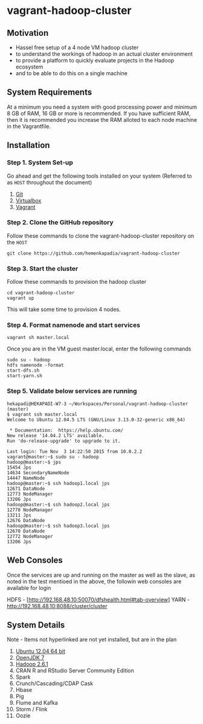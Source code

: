 vagrant-hadoop-cluster
======================

Motivation
----------

  * Hassel free setup of a 4 node VM hadoop cluster
  * to understand the workings of hadoop in an actual cluster environment
  * to provide a platform to quickly evaluate projects in the Hadoop ecosystem
  * and to be able to do this on a single machine
  
System Requirements
-------------------

At a minimum you need a system with good processing power and minimum 8 GB of RAM, 16 GB or more is recommended. If you have sufficient RAM, then it is recommended you increase the RAM alloted to each node machine in the Vagrantfile.  

Installation
------------

### Step 1. System Set-up

Go ahead and get the following tools installed on your system (Referred to as `HOST` throughout the document) 

1. [Git](http://git-scm.com/downloads)
2. [Virtualbox](https://www.virtualbox.org/wiki/Downloads)
3. [Vagrant](https://www.vagrantup.com/downloads.html)


### Step 2. Clone the GitHub repository

Follow these commands to clone the vagrant-hadoop-cluster repository on the `HOST`

	git clone https://github.com/hemenkapadia/vagrant-hadoop-cluster

### Step 3. Start the cluster

Follow these commands to provision the hadoop cluster

	cd vagrant-hadoop-cluster
	vagrant up

This will take some time to provision 4 nodes.

### Step 4. Format namenode and start services

	vagrant sh master.local
    
Once you are in the VM guest master.local, enter the following commands 
	
    sudo su - hadoop
    hdfs namenode -format
    start-dfs.sh
    start-yarn.sh
    
### Step 5. Validate below services are running

    hekapadi@HEKAPADI-W7-3 ~/Workspaces/Personal/vagrant-hadoop-cluster (master)
    $ vagrant ssh master.local
    Welcome to Ubuntu 12.04.5 LTS (GNU/Linux 3.13.0-32-generic x86_64)

     * Documentation:  https://help.ubuntu.com/
    New release '14.04.2 LTS' available.
    Run 'do-release-upgrade' to upgrade to it.

    Last login: Tue Nov  3 14:22:50 2015 from 10.0.2.2
    vagrant@master:~$ sudo su - hadoop
    hadoop@master:~$ jps
    15454 Jps
    14634 SecondaryNameNode
    14447 NameNode
    hadoop@master:~$ ssh hadoop1.local jps
    12671 DataNode
    12773 NodeManager
    13206 Jps
    hadoop@master:~$ ssh hadoop2.local jps
    12778 NodeManager
    13211 Jps
    12676 DataNode
    hadoop@master:~$ ssh hadoop3.local jps
    12670 DataNode
    12772 NodeManager
    13206 Jps
    
Web Consoles
------------
Once the services are up and running on the master as well as the slave, as noted in the test mentioed in the above, the followin web consoles are available for login

HDFS - [http://192.168.48.10:50070/dfshealth.html#tab-overview]
YARN - http://192.168.48.10:8088/cluster/cluster

System Details
--------------

Note - Items not hyperlinked are not yet installed, but are in the plan

1. [Ubuntu 12.04 64 bit](https://atlas.hashicorp.com/puppetlabs/boxes/ubuntu-12.04-64-puppet)
2. [OpenJDK 7](http://openjdk.java.net/install/index.html)
3. [Hadoop 2.6.1](https://hadoop.apache.org/docs/r2.6.1/)
4. CRAN R and  RStudio Server Community Edition
5. Spark
6. Crunch/Cascading/CDAP Cask
7. Hbase
8. Pig
9. Flume and Kafka
10. Storm / Flink
11. Oozie



